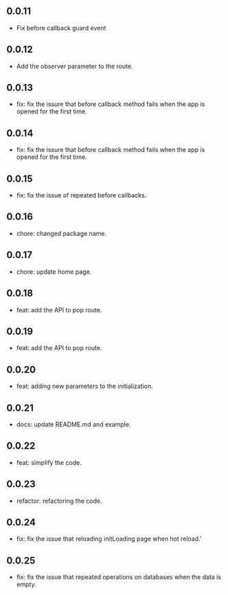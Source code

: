 ## 0.0.11

* Fix before callback guard event

## 0.0.12

* Add the observer parameter to the route.

## 0.0.13

* fix: fix the issure that before callback method fails when the app is opened for the first time.

## 0.0.14

* fix: fix the issure that before callback method fails when the app is opened for the first time.

## 0.0.15

* fix: fix the issue of repeated before callbacks.

## 0.0.16

* chore: changed package name.

## 0.0.17

* chore: update home page. 

## 0.0.18

* feat: add the API to pop route.

## 0.0.19

* feat: add the API to pop route.

## 0.0.20

* feat: adding new parameters to the initialization.

## 0.0.21

* docs: update README.md and example.

## 0.0.22

* feat: simplify the code.

## 0.0.23

* refactor: refactoring the code.

## 0.0.24

* fix: fix the issue that reloading initLoading page when hot reload.'

## 0.0.25

* fix: fix the issue that repeated operations on databases when the data is empty.
